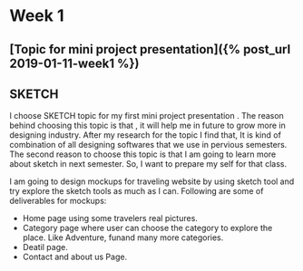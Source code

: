 # Week 1
## [Topic for mini project presentation]({% post_url 2019-01-11-week1 %})

## SKETCH


I choose SKETCH  topic for my first mini project presentation . The reason behind choosing this topic is that , it will help me in future to grow more in designing industry. After my research for the topic I find that, It is kind of combination of all designing softwares that we use in pervious semesters.  The second reason to choose this topic is that I am going to learn more about sketch in next semester. So, I want to prepare my self for that class.

I am going to design mockups for traveling website by using sketch tool and try explore the sketch tools as much as I can. Following are some of deliverables for mockups:

* Home page using some travelers real pictures.
* Category page where user can choose the category to explore the place. Like Adventure, funand many more categories.
* Deatil page.
* Contact and about us Page.

